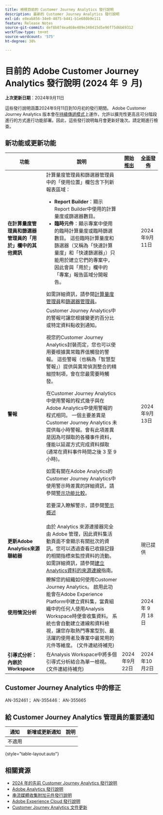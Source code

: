 ```yaml
---
title: 檢視目前的 Customer Journey Analytics 發行說明
description: 最新的 Customer Journey Analytics 發行說明
exl-id: e8eab856-34e0-4875-b441-b1e680b9e111
feature: Release Notes
source-git-commit: def8b074ea468e409e340415d5e96f75d6b69312
workflow-type: tm+mt
source-wordcount: '575'
ht-degree: 38%

---
```


# 目前的 Adobe Customer Journey Analytics 發行說明 (2024 年 ９ 月)

**上次更新日期**：2024年9月11日

這些發行說明涵蓋2024年9月11日到10月初的發行期間。 Adobe Customer Journey Analytics 版本會在[持續傳遞模式](releases.md)上運作，允許以擴充性更高且可分階段進行的方式進行功能部署。因此，這些發行說明每月會更新好幾次。請定期進行檢查。

## 新功能或更新功能

| 功能 | 說明 | [開始推出](releases.md) | [全面發佈](releases.md) |
| ----------- | ---------- | ------- | ---- |
| **在計算量度管理員和篩選器管理員的「用於」欄中的其他資訊** | 計算量度管理員和篩選器管理員中的「使用位置」欄包含下列新報表區域：<ul><li>**Report Builder**：顯示Report Builder中使用的計算量度或篩選器數目。</li><li>**臨時元件**：顯示專案中使用的臨時計算量度或臨時篩選數目。 這些臨時計算量度和篩選器（又稱為「快速計算量度」和「快速篩選器」）只能用於建立它們的專案中，因此會與「用於」欄中的「專案」報告區域分開報告。</li></ul>如需詳細資訊，請參閱[計算量度管理員](https://experienceleague.adobe.com/en/docs/analytics-platform/using/cja-components/cja-calcmetrics/cm-workflow/cm-manager)和[篩選器管理員](https://experienceleague.adobe.com/en/docs/analytics-platform/using/cja-components/cja-filters/manage-filters)。 |  | 2024年9月11日 |
| **警報** | Customer Journey Analytics中的警報可讓您根據變更的百分比或特定資料點收到通知。<p>視您的Customer Journey Analytics封裝而定，您也可以使用要根據異常臨界值觸發的警報。 這些警報（也稱為「智慧型警報」）提供與異常偵測整合的精細控制項，會在您最需要時觸發。</p><p>在Customer Journey Analytics中使用警報的程式幾乎與在Adobe Analytics中使用警報的程式相同。 一個主要差異是 Customer Journey Analytics 未提供每小時警報。會有此項差異是因為可擷取的各種事件資料，僅能以延遲方式完成資料擷取 (通常在資料事件時間之後 3 至 9 小時)。</p><p>如需有關在Adobe Analytics的Customer Journey Analytics中使用警示時差異的詳細資訊，請參閱[警示功能比較](/help/components/c-intelligent-alerts/alerts-feature-comparison.md)。</p><p>若要深入瞭解警示，請參閱[警示概述](/help/components/c-intelligent-alerts/intelligent-alerts.md) |  | 2024年9月13日 |
| **更新Adobe Analytics來源聯結器** | 由於 Analytics 來源連接器完全由 Adobe 管理，因此資料集活動頁面不會顯示有關批次的資訊。您可以透過查看已收錄記錄的相關指標來監控資料的流動。如需詳細資訊，請參閱[建立Analytics資料的來源連線](https://experienceleague.adobe.com/en/docs/experience-platform/sources/ui-tutorials/create/adobe-applications/analytics)指南。 |  | 現已提供 |
| **使用情況分析** | 瞭解您的組織如何使用Customer Journey Analytics。 啟用此功能會在Adobe Experience Platform中建立資料集，當貴組織中的任何人使用Analysis Workspace時便會收集資料。 系統也會自動建立連線和資料檢視，讓您存取熱門專案型別、最活躍的使用者及專案中最常用的元件等維度。 (文件連結待補充) |  | 2024 年 9 月 18 日 |
| **引導式分析：內嵌於Workspace** | 在Analysis Workspace中將多個引導式分析結合為單一檢視。 (文件連結待補充) | 2024年9月22日 | 2024年10月2日 |


## Customer Journey Analytics 中的修正

AN-352461； AN-355446： AN-355665

## 給 Customer Journey Analytics 管理員的重要通知

| 通知 | 新增或更新通知 | 說明 |
| --- | --- | --- |
| 不適用 | | |

{style="table-layout:auto"}

## 相關資源

* [2024 年的先前 Customer Journey Analytics 發行說明](/help/release-notes/2024.md)
* [Adobe Analytics 發行說明](https://experienceleague.adobe.com/docs/analytics/release-notes/latest.html?lang=zh-Hant)
* [串流媒體收集附加元件發行說明](https://experienceleague.adobe.com/docs/media-analytics/using/additional-resources/release-notes.html?lang=zh-Hant)
* [Adobe Experience Cloud 發行說明](https://experienceleague.adobe.com/docs/release-notes/experience-cloud/current.html?lang=zh-Hant)
* [Customer Journey Analytics 文件更新](/help/release-notes/doc-changes.md)
